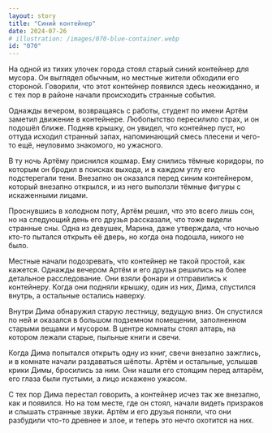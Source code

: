 ```yaml
---
layout: story
title: "Синий контейнер"
date: 2024-07-26
# illustration: /images/070-blue-container.webp
id: "070"
---
```


На одной из тихих улочек города стоял старый синий контейнер для мусора. Он выглядел обычным, но местные жители обходили его стороной. Говорили, что этот контейнер появился здесь неожиданно, и с тех пор в районе начали происходить странные события.

Однажды вечером, возвращаясь с работы, студент по имени Артём заметил движение в контейнере. Любопытство пересилило страх, и он подошёл ближе. Подняв крышку, он увидел, что контейнер пуст, но оттуда исходил странный запах, напоминающий смесь плесени и чего-то ещё, неуловимо знакомого, но ужасного.

В ту ночь Артёму приснился кошмар. Ему снились тёмные коридоры, по которым он бродил в поисках выхода, и в каждом углу его подстерегали тени. Внезапно он оказался перед синим контейнером, который внезапно открылся, и из него выползли тёмные фигуры с искаженными лицами.

Проснувшись в холодном поту, Артём решил, что это всего лишь сон, но на следующий день его друзья рассказали, что тоже видели странные сны. Одна из девушек, Марина, даже утверждала, что ночью кто-то пытался открыть её дверь, но когда она подошла, никого не было.

Местные начали подозревать, что контейнер не такой простой, как кажется. Однажды вечером Артём и его друзья решились на более детальное расследование. Они взяли фонари и отправились к контейнеру. Когда они подняли крышку, один из них, Дима, спустился внутрь, а остальные остались наверху.

Внутри Дима обнаружил старую лестницу, ведущую вниз. Он спустился по ней и оказался в большом подземном помещении, заполненном старыми вещами и мусором. В центре комнаты стоял алтарь, на котором лежали старые, пыльные книги и свечи.

Когда Дима попытался открыть одну из книг, свечи внезапно зажглись, и в комнате начали раздаваться шёпоты. Артём и остальные, услышав крики Димы, бросились за ним. Они нашли его стоящим перед алтарём, его глаза были пустыми, а лицо искажено ужасом.

С тех пор Дима перестал говорить, а контейнер исчез так же внезапно, как и появился. Но на том месте, где он стоял, начали видеть призраков и слышать странные звуки. Артём и его друзья поняли, что они разбудили что-то древнее и злое, и теперь это нечто охотится на них.